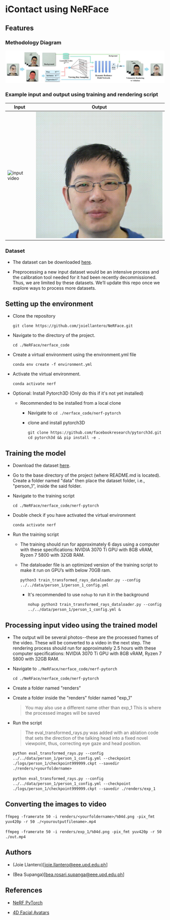 # iContact using NeRFace

## Features

### Methodology Diagram 

![flowchart](./docs/flowchart.jpg)

### Example input and output using training and rendering script

| Input | Output |
|-------|--------|
| <img src="./docs/person3_input.gif" alt="input video" /> | <img src=".//docs/person3_output.gif" alt="person 3 output video" /> |

### Dataset

- The dataset can be downloaded [here](https://drive.google.com/drive/folders/1rr8UzLbzWI62qbagQF2lnlsZP3Fr_Uu1?usp=sharing).

- Preprocessing a new input dataset would be an intensive process and the calibration tool needed for it had been recently decommissioned. Thus, we are limited by these datasets. We’ll update this repo once we explore ways to process more datasets.

## Setting up the environment

- Clone the repository
  
  ```shell
  git clone https://github.com/joiellantero/NeRFace.git
  ```

- Navigate to the directory of the project.

  ```shell
  cd ./NeRFace/nerface_code
  ```

- Create a virtual environment using the environment.yml file

  ```shell
  conda env create -f environment.yml
  ```

- Activate the virtual environment.

  ```shell
  conda activate nerf
  ```

- Optional: Install Pytorch3D (Only do this if it's not yet installed)

  - Recommended to be installed from a local clone

    - Navigate to `cd ./nerface_code/nerf-pytorch`
    - clone and install pytorch3D
    
      ```shell
      git clone https://github.com/facebookresearch/pytorch3d.git
      cd pytorch3d && pip install -e .
      ```

## Training the model

- Download the dataset [here](https://drive.google.com/drive/folders/1rr8UzLbzWI62qbagQF2lnlsZP3Fr_Uu1?usp=sharing).

- Go to the base directory of the project (where README.md is located). Create a folder named "data" then place the dataset folder, i.e., "person_1", inside the said folder.

- Navigate to the training script

  ```shell
  cd ./NeRFace/nerface_code/nerf-pytorch
  ```

- Double check if you have activated the virtual environment

  ```shell
  conda activate nerf
  ```

- Run the training script

  - The training should run for approximately 6 days using a computer with these specifications: NVIDIA 3070 Ti GPU with 8GB vRAM, Ryzen 7 5800 with 32GB RAM.

  - The dataloader file is an optimized version of the training script to make it run on GPU’s with below 70GB ram.

    ```shell
    python3 train_transformed_rays_dataloader.py --config ../../data/person_1/person_1_config.yml
    ```

    - It's recommended to use `nohup` to run it in the background

      ```shell
      nohup python3 train_transformed_rays_dataloader.py --config ../../data/person_1/person_1_config.yml &
      ```

## Processing input video using the trained model

- The output will be several photos--these are the processed frames of the video. These will be converted to a video in the next step. The rendering process should run for approximately 2.5 hours with these computer specifications: NVIDIA 3070 Ti GPU with 8GB vRAM, Ryzen 7 5800 with 32GB RAM.

- Navigate to `./NeRFace/nerface_code/nerf-pytorch`

  ```shell
  cd ./NeRFace/nerface_code/nerf-pytorch
  ```

- Create a folder named "renders"
- Create a folder inside the "renders" folder named "exp_1"

  > You may also use a different name other than exp_1
  > This is where the processed images will be saved

- Run the script

  > The eval_transformed_rays.py was added with an ablation code that sets the direction of the talking head into a fixed novel viewpoint, thus, correcting eye gaze and head position. 

  ```shell
  python eval_transformed_rays.py --config ../../data/person_1/person_1_config.yml --checkpoint ./logs/person_1/checkpoint999999.ckpt --savedir ./renders/<yourfoldername>

  python eval_transformed_rays.py --config ../../data/person_1/person_1_config.yml --checkpoint ./logs/person_1/checkpoint999999.ckpt --savedir ./renders/exp_1
  ```

## Converting the images to video

  ```shell
  ffmpeg -framerate 50 -i renders/<yourfoldername>/%04d.png -pix_fmt yuv420p -r 50 ./<youroutputfilename>.mp4
  
  ffmpeg -framerate 50 -i renders/exp_1/%04d.png -pix_fmt yuv420p -r 50 ./out.mp4
  ```

## Authors

- (Joie Llantero)[joie.llantero@eee.upd.edu.ph]

- (Bea Supanga)[bea.rosari.supanga@eee.upd.edu.ph]

## References

- [NeRF PyTorch](https://github.com/yenchenlin/nerf-pytorch)

- [4D Facial Avatars](https://github.com/gafniguy/4D-Facial-Avatars.git)